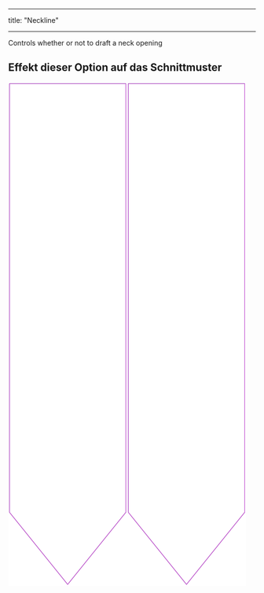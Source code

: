 - - -
title: "Neckline"
- - -

Controls whether or not to draft a neck opening

## Effekt dieser Option auf das Schnittmuster

![Dieses Bild zeigt den Effekt dieser Option, indem es mehrere Varianten überlagert, die einen anderen Wert für diese Option haben](walburga_neckline_sample.svg "Effect of this option on the pattern")

